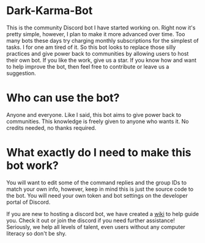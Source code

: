 # Dark-Karma-Bot
This is the community Discord bot I have started working on. Right now it's pretty simple, however, I plan to make it more advanced over time. Too many bots these days try charging monthly subscriptions for the simplest of tasks. I for one am tired of it. So this bot looks to replace those silly practices and give power back to communities by allowing users to host their own bot. If you like the work, give us a star. If you know how and want to help improve the bot, then feel free to contribute or leave us a suggestion.

# Who can use the bot?
Anyone and everyone. Like I said, this bot aims to give power back to communities. This knowledge is freely given to anyone who wants it. No credits needed, no thanks required.

# What exactly do I need to make this bot work?
You will want to edit some of the command replies and the group IDs to match your own info, however, keep in mind this is just the source code to the bot. You will need your own token and bot settings on the developer portal of Discord.

If you are new to hosting a discord bot, we have created a [wiki](https://github.com/x0Z3ro0x/Dark-Karma-Bot/wiki) to help guide you. Check it out or join the discord if you need further assistance! Seriously, we help all levels of talent, even users without any computer literacy so don't be shy.
